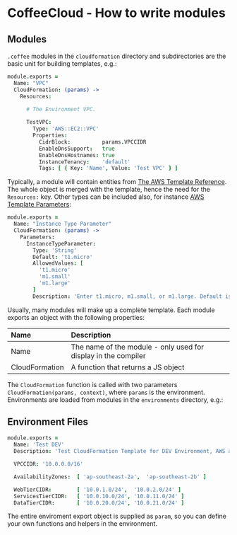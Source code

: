 # CoffeeCloud - How to write modules

## Modules

`.coffee` modules in the `cloudformation` directory and subdirectories are the basic unit for building templates, e.g.:

```coffeescript
module.exports =
  Name: "VPC"
  CloudFormation: (params) ->
    Resources:

      # The Environment VPC.
      
      TestVPC:
        Type: 'AWS::EC2::VPC'
        Properties:
          CidrBlock:          params.VPCCIDR
          EnableDnsSupport:   true
          EnableDnsHostnames: true
          InstanceTenancy:    'default'
          Tags: [ { Key: 'Name', Value: 'Test VPC' } ]

```

Typically, a module will contain entities from [The AWS Template Reference](http://docs.aws.amazon.com/AWSCloudFormation/latest/UserGuide/aws-template-resource-type-ref.html). The whole object is merged with the template, hence the need for the `Resources:` key. Other types can be included also, for instance [AWS Template Parameters](http://docs.aws.amazon.com/AWSCloudFormation/latest/UserGuide/parameters-section-structure.html):

```coffeescript
module.exports = 
  Name: "Instance Type Parameter"
  CloudFormation: (params) ->
    Parameters: 
      InstanceTypeParameter:
        Type: 'String'
        Default: 't1.micro'
        AllowedValues: [
          't1.micro'
          'm1.small'
          'm1.large'
        ]
        Description: 'Enter t1.micro, m1.small, or m1.large. Default is t1.micro.'
```

Usually, many modules will make up a complete template. Each module exports an object with the following properties:

| Name            | Description                                                    |
|:----------------|:---------------------------------------------------------------|
| Name            | The name of the module - only used for display in the compiler |
| CloudFormation  | A function that returns a JS object                            |

The `CloudFormation` function is called with two parameters `CloudFormation(params, context)`, where `params` is the environment. Environments are loaded from modules in the `environments` directory, e.g.:

## Environment Files

```coffeescript
module.exports = 
  Name: 'Test DEV'
  Description: 'Test CloudFormation Template for DEV Environment, AWS ap-southeast-2'

  VPCCIDR: '10.0.0.0/16'

  AvailabilityZones:  [ 'ap-southeast-2a',  'ap-southeast-2b' ]

  WebTierCIDR:        [ '10.0.1.0/24',  '10.0.2.0/24' ]
  ServicesTierCIDR:   [ '10.0.10.0/24', '10.0.11.0/24' ]
  DataTierCIDR:       [ '10.0.20.0/24', '10.0.21.0/24' ]
```

The entire enviroment export object is supplied as `param`, so you can define your own functions and helpers in the environment.